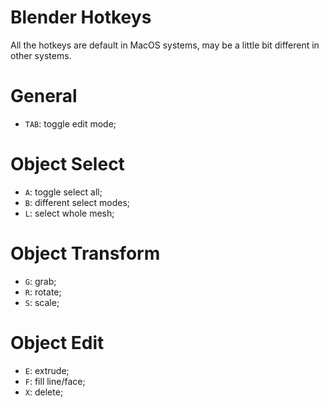 # Blender Hotkeys

All the hotkeys are default in MacOS systems, may be a little bit different in other systems.

# General
* `TAB`: toggle edit mode;

# Object Select
* `A`: toggle select all;
* `B`: different select modes;
* `L`: select whole mesh;

# Object Transform
* `G`: grab;
* `R`: rotate;
* `S`: scale;

# Object Edit
* `E`: extrude;
* `F`: fill line/face;
* `X`: delete;
